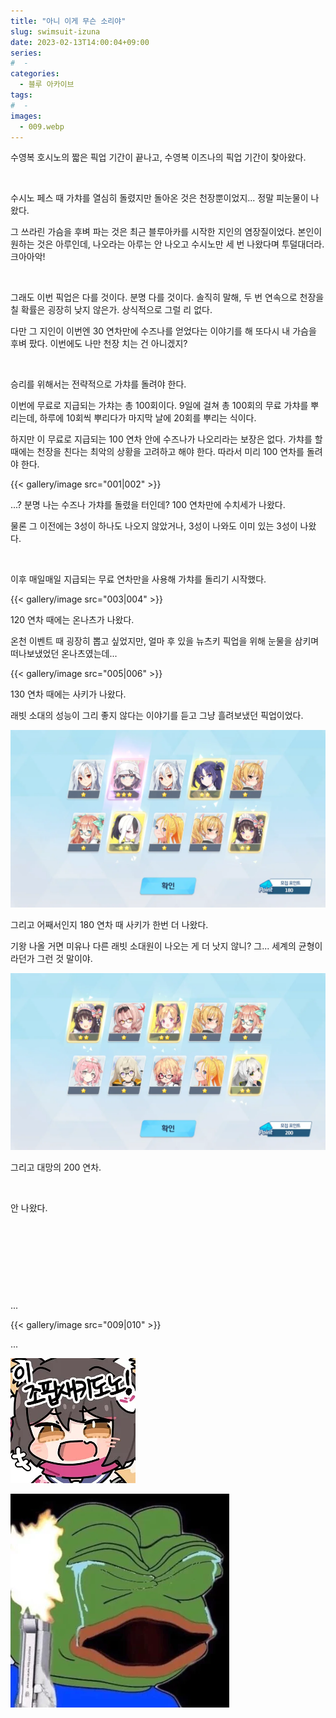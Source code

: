 ```yaml
---
title: "아니 이게 무슨 소리야"
slug: swimsuit-izuna
date: 2023-02-13T14:00:04+09:00
series:
#  - 
categories:
  - 블루 아카이브
tags:
#  - 
images:
  - 009.webp
---
```


수영복 호시노의 짧은 픽업 기간이 끝나고, 수영복 이즈나의 픽업 기간이 찾아왔다.

&nbsp;

수시노 페스 때 가챠를 열심히 돌렸지만 돌아온 것은 천장뿐이었지... 정말 피눈물이 나왔다.

그 쓰라린 가슴을 후벼 파는 것은 최근 블루아카를 시작한 지인의 염장질이었다. 본인이 원하는 것은 아루인데, 나오라는 아루는 안 나오고 수시노만 세 번 나왔다며 투덜대더라. 크아아악!

&nbsp;

그래도 이번 픽업은 다를 것이다. 분명 다를 것이다. 솔직히 말해, 두 번 연속으로 천장을 칠 확률은 굉장히 낮지 않은가. 상식적으로 그럴 리 없다.

다만 그 지인이 이번엔 30 연차만에 수즈나를 얻었다는 이야기를 해 또다시 내 가슴을 후벼 팠다. 이번에도 나만 천장 치는 건 아니겠지?

&nbsp;

승리를 위해서는 전략적으로 가챠를 돌려야 한다.

이번에 무료로 지급되는 가챠는 총 100회이다. 9일에 걸쳐 총 100회의 무료 가챠를 뿌리는데, 하루에 10회씩 뿌리다가 마지막 날에 20회를 뿌리는 식이다.

하지만 이 무료로 지급되는 100 연차 안에 수즈나가 나오리라는 보장은 없다. 가챠를 할 때에는 천장을 친다는 최악의 상황을 고려하고 해야 한다. 따라서 미리 100 연차를 돌려야 한다.

{{< gallery/image src="001|002" >}}

...? 분명 나는 수즈나 가챠를 돌렸을 터인데? 100 연차만에 수치세가 나왔다.

물론 그 이전에는 3성이 하나도 나오지 않았거나, 3성이 나와도 이미 있는 3성이 나왔다.

&nbsp;

이후 매일매일 지급되는 무료 연차만을 사용해 가챠를 돌리기 시작했다.

{{< gallery/image src="003|004" >}}

120 연차 때에는 온나츠가 나왔다.

온천 이벤트 때 굉장히 뽑고 싶었지만, 얼마 후 있을 뉴츠키 픽업을 위해 눈물을 삼키며 떠나보냈었던 온나츠였는데...

{{< gallery/image src="005|006" >}}

130 연차 때에는 사키가 나왔다.

래빗 소대의 성능이 그리 좋지 않다는 이야기를 듣고 그냥 흘려보냈던 픽업이었다.

![](007.webp)

그리고 어째서인지 180 연차 때 사키가 한번 더 나왔다.

기왕 나올 거면 미유나 다른 래빗 소대원이 나오는 게 더 낫지 않니? 그... 세계의 균형이라던가 그런 것 말이야.

![](008.webp)

그리고 대망의 200 연차.

&nbsp;

안 나왔다.

&nbsp;

&nbsp;

&nbsp;

&nbsp;

...

{{< gallery/image src="009|010" >}}

...

![](011.webp)

![](012.webp)

